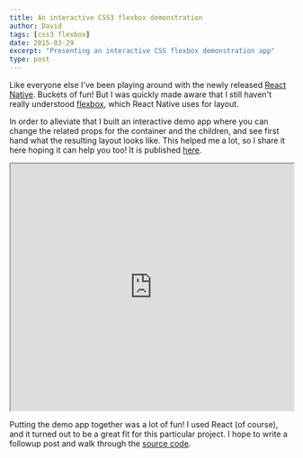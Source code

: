 ```yaml
---
title: An interactive CSS3 flexbox demonstration
author: David
tags: [css3 flexbox]
date: 2015-03-29
excerpt: "Presenting an interactive CSS flexbox demonstration app"
type: post
---
```


Like everyone else I've been playing around with the newly released <a href="http://facebook.github.io/react-native/">React Native</a>. Buckets of fun! But I was quickly made aware that I still haven't really understood <a href="https://css-tricks.com/snippets/css/a-guide-to-flexbox/">flexbox</a>, which React Native uses for layout.

In order to alleviate that I built an interactive demo app where you can change the related props for the container and the children, and see first hand what the resulting layout looks like. This helped me a lot, so I share it here hoping it can help you too! It is published <a href="">here</a>.

<iframe src="http://blog.krawaller.se/flexboxdemo/" style="height:440px;width:100%"></iframe>

Putting the demo app together was a lot of fun! I used React (of course), and it turned out to be a great fit for this particular project. I hope to write a followup post and walk through the <a href="">source code</a>. 